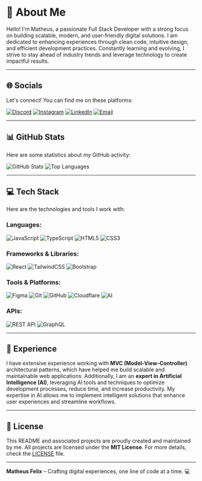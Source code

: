 # 💫 About Me

Hello! I'm Matheus, a passionate Full Stack Developer with a strong focus on building scalable, modern, and user-friendly digital solutions. I am dedicated to enhancing experiences through clean code, intuitive design, and efficient development practices. Constantly learning and evolving, I strive to stay ahead of industry trends and leverage technology to create impactful results.

---

## 🌐 Socials

Let's connect! You can find me on these platforms:

[![Discord](https://img.shields.io/badge/Discord-%237289DA.svg?logo=discord&logoColor=white)](https://discord.gg/mth_fl) 
[![Instagram](https://img.shields.io/badge/Instagram-%23E4405F.svg?logo=Instagram&logoColor=white)](https://instagram.com/mth_fl) 
[![LinkedIn](https://img.shields.io/badge/LinkedIn-%230077B5.svg?logo=linkedin&logoColor=white)](https://www.linkedin.com/in/matheus-fl/) 
[![Email](https://img.shields.io/badge/Email-D14836?logo=gmail&logoColor=white)](mailto:matheus.dev91@gmail.com)

---

## 📊 GitHub Stats

Here are some statistics about my GitHub activity:

![GitHub Stats](https://github-readme-stats.vercel.app/api?username=mthfl&show_icons=true&theme=dark&hide_title=true)
![Top Languages](https://github-readme-stats.vercel.app/api/top-langs/?username=mthfl&layout=compact&theme=dark)

---

## 💻 Tech Stack

Here are the technologies and tools I work with:

### Languages:
![JavaScript](https://img.shields.io/badge/javascript-%23323330.svg?style=for-the-badge&logo=javascript&logoColor=%23F7DF1E) 
![TypeScript](https://img.shields.io/badge/typescript-%23007ACC.svg?style=for-the-badge&logo=typescript&logoColor=white) 
![HTML5](https://img.shields.io/badge/html5-%23E34F26.svg?style=for-the-badge&logo=html5&logoColor=white) 
![CSS3](https://img.shields.io/badge/css3-%231572B6.svg?style=for-the-badge&logo=css3&logoColor=white)  

### Frameworks & Libraries:
![React](https://img.shields.io/badge/react-%2320232a.svg?style=for-the-badge&logo=react&logoColor=%2361DAFB) 
![TailwindCSS](https://img.shields.io/badge/tailwindcss-%2338B2AC.svg?style=for-the-badge&logo=tailwind-css&logoColor=white) 
![Bootstrap](https://img.shields.io/badge/bootstrap-%238511FA.svg?style=for-the-badge&logo=bootstrap&logoColor=white)  

### Tools & Platforms:
![Figma](https://img.shields.io/badge/figma-%23F24E1E.svg?style=for-the-badge&logo=figma&logoColor=white) 
![Git](https://img.shields.io/badge/git-%23F05033.svg?style=for-the-badge&logo=git&logoColor=white) 
![GitHub](https://img.shields.io/badge/github-%23121011.svg?style=for-the-badge&logo=github&logoColor=white) 
![Cloudflare](https://img.shields.io/badge/Cloudflare-F38020?style=for-the-badge&logo=Cloudflare&logoColor=white) 
![AI](https://img.shields.io/badge/AI-FF6F61?style=for-the-badge&logo=openai&logoColor=white)  

### APIs:
![REST API](https://img.shields.io/badge/REST_API-FF6F61?style=for-the-badge&logo=json&logoColor=white) 
![GraphQL](https://img.shields.io/badge/GraphQL-E10098?style=for-the-badge&logo=graphql&logoColor=white)  

---

## 🚀 Experience

I have extensive experience working with **MVC (Model-View-Controller)** architectural patterns, which have helped me build scalable and maintainable web applications. Additionally, I am an **expert in Artificial Intelligence (AI)**, leveraging AI tools and techniques to optimize development processes, reduce time, and increase productivity. My expertise in AI allows me to implement intelligent solutions that enhance user experiences and streamline workflows.

---

## 📜 License

This README and associated projects are proudly created and maintained by me. All projects are licensed under the **MIT License**. For more details, check the [LICENSE](LICENSE) file.

---

**Matheus Felix** – Crafting digital experiences, one line of code at a time. 💻
